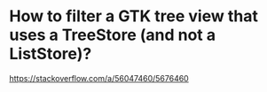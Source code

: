 # How to filter a GTK tree view that uses a TreeStore (and not a ListStore)? #

<https://stackoverflow.com/a/56047460/5676460>

